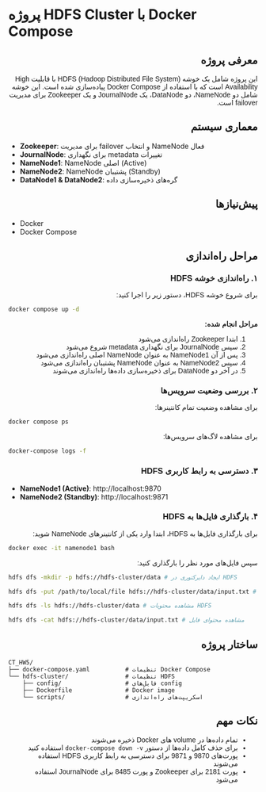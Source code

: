 # پروژه HDFS Cluster با Docker Compose

<div dir="rtl" style="text-align: right; font-family: 'Tahoma', 'Arial', sans-serif;">

## معرفی پروژه

این پروژه شامل یک خوشه HDFS (Hadoop Distributed File System) با قابلیت High Availability است که با استفاده از Docker Compose پیاده‌سازی شده است. این خوشه شامل دو NameNode، دو DataNode، یک JournalNode و یک Zookeeper برای مدیریت failover است.

## معماری سیستم
</div>

- **Zookeeper**: برای مدیریت failover و انتخاب NameNode فعال 
- **JournalNode**: برای نگهداری metadata تغییرات
- **NameNode1**: NameNode اصلی (Active)
- **NameNode2**: NameNode پشتیبان (Standby)
- **DataNode1 & DataNode2**: گره‌های ذخیره‌سازی داده

<div dir="rtl" style="text-align: right; font-family: 'Tahoma', 'Arial', sans-serif;">

## پیش‌نیازها
</div>


- Docker
- Docker Compose

<div dir="rtl" style="text-align: right; font-family: 'Tahoma', 'Arial', sans-serif;">

## مراحل راه‌اندازی

### ۱. راه‌اندازی خوشه HDFS

برای شروع خوشه HDFS، دستور زیر را اجرا کنید:
</div>

```bash
docker compose up -d
```

<div dir="rtl" style="text-align: right; font-family: 'Tahoma', 'Arial', sans-serif;">

**مراحل انجام شده:**
1. ابتدا Zookeeper راه‌اندازی می‌شود
2. سپس JournalNode برای نگهداری metadata شروع می‌شود
3. پس از آن NameNode1 به عنوان NameNode اصلی راه‌اندازی می‌شود
4. سپس NameNode2 به عنوان NameNode پشتیبان راه‌اندازی می‌شود
5. در آخر دو DataNode برای ذخیره‌سازی داده‌ها راه‌اندازی می‌شوند

### ۲. بررسی وضعیت سرویس‌ها

برای مشاهده وضعیت تمام کانتینرها:
</div>

```bash
docker compose ps
```

<div dir="rtl" style="text-align: right; font-family: 'Tahoma', 'Arial', sans-serif;">

برای مشاهده لاگ‌های سرویس‌ها:
</div>

```bash
docker-compose logs -f
```

<div dir="rtl" style="text-align: right; font-family: 'Tahoma', 'Arial', sans-serif;">

### ۳. دسترسی به رابط کاربری HDFS
</div>


- **NameNode1 (Active)**: http://localhost:9870
- **NameNode2 (Standby)**: http://localhost:9871

<div dir="rtl" style="text-align: right; font-family: 'Tahoma', 'Arial', sans-serif;">

### ۴. بارگذاری فایل‌ها به HDFS

برای بارگذاری فایل‌ها به HDFS، ابتدا وارد یکی از کانتینرهای NameNode شوید:
</div>

```bash
docker exec -it namenode1 bash
```

<div dir="rtl" style="text-align: right; font-family: 'Tahoma', 'Arial', sans-serif;">

سپس فایل‌های مورد نظر را بارگذاری کنید:

</div>

<div dir="ltr" style="text-align: left; font-family: 'Tahoma', 'Arial', sans-serif;">

```bash
hdfs dfs -mkdir -p hdfs://hdfs-cluster/data # ایجاد دایرکتوری در HDFS

hdfs dfs -put /path/to/local/file hdfs://hdfs-cluster/data/input.txt # بارگذاری فایل محلی به HDFS

hdfs dfs -ls hdfs://hdfs-cluster/data # مشاهده محتویات HDFS

hdfs dfs -cat hdfs://hdfs-cluster/data/input.txt # مشاهده محتوای فایل
```
</div>

<div dir="rtl" style="text-align: right; font-family: 'Tahoma', 'Arial', sans-serif;">

## ساختار پروژه
</div>

```
CT_HW5/
├── docker-compose.yaml          # تنظیمات Docker Compose
└── hdfs-cluster/                # تنظیمات HDFS
    ├── config/                  # فایل‌های config
    ├── Dockerfile               # Docker image
    └── scripts/                 # اسکریپت‌های راه‌اندازی
```

<div dir="rtl" style="text-align: right; font-family: 'Tahoma', 'Arial', sans-serif;">

## نکات مهم

- تمام داده‌ها در volume های Docker ذخیره می‌شوند
- برای حذف کامل داده‌ها از دستور `docker-compose down -v` استفاده کنید
- پورت‌های 9870 و 9871 برای دسترسی به رابط کاربری HDFS استفاده می‌شوند
- پورت 2181 برای Zookeeper و پورت 8485 برای JournalNode استفاده می‌شود

</div>